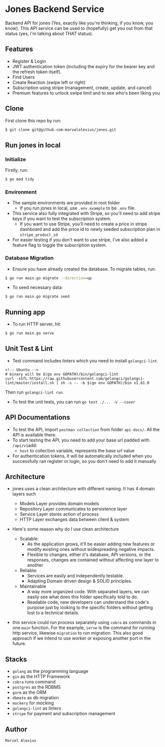 # Jones Backend Service
Backend API for jones (Yes, exactly like you're thinking, if you know, you know). This API service can be used to (hopefully) get you out from that status (yes, i'm talking about *THAT* status).

## Features

- Register & Login
- JWT authentication token (including the expiry for the bearer key and the refresh token itself).
- Find Users
- Create Reaction (swipe left or right)
- Subscription using stripe (management, create, update, and cancel)
- Premium features to unlock swipe limit and to see who's been liking you

## Clone

First clone this repo by run:

```sh
$ git clone git@github.com:marvelalexius/jones.git
```

## Run jones in local

### Initialize

Firstly, run:

```sh
$ go mod tidy
```

### Environment
- The sample environments are provided in root folder
  - If you run jones in local, use `.env.example` to be `.env` file.
- This service also fully integrated with Stripe, so you'll need to add stripe keys if you want to test the subscription system.
  - If you want to use Stripe, you'll need to create a price in stripe dashboard and add the price id to newly seeded subscription plan in `stripe_product_id`
- For easier testing if you don't want to use stripe, I've also added a feature flag to toggle the subscription system.

### Database Migration

- Ensure you have already created the database. To migrate tables, run:

```sh
$ go run main.go migrate --direction=up
```

- To seed necessary data:

```sh
$ go run main.go migrate seed
```

## Running app

- To run HTTP server, hit:

```sh
$ go run main.go serve
```

## Unit Test & Lint

- Test command includes linters which you need to install `golangci-lint`.

```
<!-- Ubuntu -->
# binary will be $(go env GOPATH)/bin/golangci-lint
curl -sSfL https://raw.githubusercontent.com/golangci/golangci-lint/master/install.sh | sh -s -- -b $(go env GOPATH)/bin v1.61.0
```

Then run `golangci-lint run`.

- To test the unit tests, you can run `go test ./... -v --cover`

## API Documentations

- To test the API, import `postman collection` from folder `api-docs/`. All the API is available there.
- To start testing the API, you need to add your base url padded with `/api/v1`add:
  - `host` to collection variable, represents the base url value
- For authentication tokens, it will be automatically included when you successfully ran register or login, so you don't need to add it manually

## Architecture

- jones uses a clean architecture with different naming. It has 4 domain layers such

  - Models Layer provides domain models
  - Repository Layer communicates to persistence layer
  - Service Layer stores action of process
  - HTTP Layer exchanges data between client & system

- Here's some reason why do I use clean architecture
  - Scalable:
    - As the application grows, it'll be easier adding new features or modify existing ones without widespreading negative impacts.
    - Flexible to changes, either it's database, API versions, or the responses, changes are contained without affecting one layer to another
  - Reliable:
    - Services are easily and independently testable.
    - Adapting Domain driven design & SOLID principles.
  - Maintainable
    - A way more organized code. With separated layers, we can easily see what does this folder specifically told to do.
    - Readable code, new developers can understand the code's purpose just by looking to the specific folders without getting lost to a technical details.
- this service could run process separately using `cobra` as commands in one `main` function. For the example, `serve` is the command for running http service, likewise `migration` to run migration. This also good approach if we intend to use worker or exposing another port in the future.

## Stacks

- `golang` as the programming language
- `gin` as the HTTP Framework
- `cobra` runs command
- `postgres` as the RDBMS
- `gorm` as the ORM
- `dbmate` as db migration
- `mockery` for mocking
- `golangci-lint` as linters
- `stripe` for payment and subscription management

## Author

```
Marvel Alexius
```
